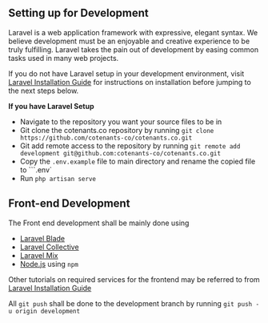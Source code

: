 ## Setting up for Development

Laravel is a web application framework with expressive, elegant syntax. We believe development must be an enjoyable and creative experience to be truly fulfilling. Laravel takes the pain out of development by easing common tasks used in many web projects.

If you do not have Laravel setup in your development environment, visit [Laravel Installation Guide](https://laravel.com/docs/7.x) for instructions on installation before jumping to the next steps below.

**If you have Laravel Setup**
- Navigate to the repository you want your source files to be in
- Git clone the cotenants.co repository by running ```git clone https://github.com/cotenants-co/cotenants.co.git```
- Git add remote access to the repository by running ```git remote add development git@github.com:cotenants-co/cotenants.co.git```
- Copy the ```.env.example``` file to main directory and rename the copied file to ```.env`
- Run ```php artisan serve```

## Front-end Development
The Front end development shall be mainly done using 
- [Laravel Blade](https://laravel.com/docs/7.x/blade)
- [Laravel Collective](https://laravelcollective.com/docs/6.0/html)
- [Laravel Mix](https://laravel.com/docs/7.x/mix)
- [Node.js](https://nodejs.org/en/) using ```npm```

Other tutorials on required services for the frontend may be referred to from [Laravel Installation Guide](https://laravel.com/docs/7.x)

All ```git push``` shall be done to the development branch by running ```git push -u origin development```
